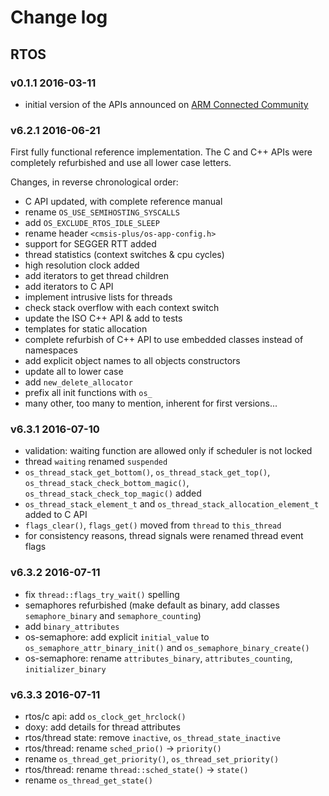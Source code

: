# Change log

## RTOS

### v0.1.1 2016-03-11 

- initial version of the APIs announced on [ARM Connected Community](https://community.arm.com/groups/tools/blog/2016/03/11/cmsis-a-proposal-for-a-future-cmsis-written-in-c)

### v6.2.1 2016-06-21 

First fully functional reference implementation. The C and C++ APIs were completely refurbished and use all lower case letters.

Changes, in reverse chronological order:

- C API updated, with complete reference manual
- rename `OS_USE_SEMIHOSTING_SYSCALLS`
- add `OS_EXCLUDE_RTOS_IDLE_SLEEP`
- rename header `<cmsis-plus/os-app-config.h>`
- support for SEGGER RTT added
- thread statistics (context switches & cpu cycles)
- high resolution clock added
- add iterators to get thread children
- add iterators to C API
- implement intrusive lists for threads
- check stack overflow with each context switch
- update the ISO C++ API & add to tests
- templates for static allocation
- complete refurbish of C++ API to use embedded classes instead of namespaces
- add explicit object names to all objects constructors
- update all to lower case
- add `new_delete_allocator`
- prefix all init functions with `os_`
- many other, too many to mention, inherent for first versions...

### v6.3.1 2016-07-10

- validation: waiting function are allowed only if scheduler is not locked
- thread `waiting` renamed `suspended`
- `os_thread_stack_get_bottom()`, `os_thread_stack_get_top()`, `os_thread_stack_check_bottom_magic()`, `os_thread_stack_check_top_magic()` added
- `os_thread_stack_element_t` and `os_thread_stack_allocation_element_t` added to C API
- `flags_clear()`, `flags_get()` moved from `thread` to `this_thread`
- for consistency reasons, thread signals were renamed thread event flags

### v6.3.2 2016-07-11

- fix `thread::flags_try_wait()` spelling
- semaphores refurbished (make default as binary, add classes `semaphore_binary` and `semaphore_counting`)
- add `binary_attributes`
- os-semaphore: add explicit `initial_value` to `os_semaphore_attr_binary_init()` and `os_semaphore_binary_create()`
- os-semaphore: rename `attributes_binary`, `attributes_counting`, `initializer_binary`

### v6.3.3 2016-07-11

* rtos/c api: add `os_clock_get_hrclock()`
* doxy: add details for thread attributes
* rtos/thread state: remove `inactive`, `os_thread_state_inactive`
* rtos/thread: rename `sched_prio()` -> `priority()`
* rename `os_thread_get_priority()`, `os_thread_set_priority()`
* rtos/thread: rename `thread::sched_state()` -> `state()`
* rename `os_thread_get_state()`

